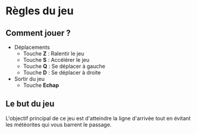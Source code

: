 # Règles du jeu
## Comment jouer ?

* Déplacements
	* Touche **Z** : Ralentir le jeu
	* Touche **S** : Accélérer le jeu
	* Touche **Q** : Se déplacer à gauche
	* Touche **D** : Se déplacer à droite
* Sortir du jeu
	* Touche **Echap**

## Le but du jeu

L'objectif principal de ce jeu est d'atteindre la ligne d'arrivée tout en évitant les météorites qui vous barrent le passage.


